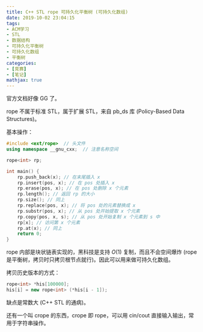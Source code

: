```yaml
---
title: C++ STL rope 可持久化平衡树 (可持久化数组)
date: 2019-10-02 23:04:15
tags:
- ACM学习
- STL
- 数据结构
- 可持久化平衡树
- 可持久化数组
- 平衡树
categories: 
- [竞赛]
- [笔记]
mathjax: true
---
```


官方文档好像 GG 了。

rope 不属于标准 STL，属于扩展 STL，来自 pb_ds 库 (Policy-Based Data Structures)。

基本操作：

```cpp
#include <ext/rope>  // 头文件
using namespace __gnu_cxx;  // 注意名称空间

rope<int> rp;

int main() {
    rp.push_back(x); // 在末尾插入 x
    rp.insert(pos, x); // 在 pos 处插入 x
    rp.erase(pos, x); // 在 pos 处删除 x 个元素
    rp.length(); // 返回 rp 的大小
    rp.size(); // 同上
    rp.replace(pos, x); // 将 pos 处的元素替换成 x
    rp.substr(pos, x); // 从 pos 处开始提取 x 个元素
    rp.copy(pos, x, s); // 从 pos 处开始复制 x 个元素到 s 中
    rp[x]; // 访问第 x 个元素
    rp.at(x); // 同上
    return 0;
}

```

rope 内部是块状链表实现的，黑科技是支持 $O(1)$ 复制，而且不会空间爆炸 (rope 是平衡树，拷贝时只拷贝根节点就行)。因此可以用来做可持久化数组。

拷贝历史版本的方式：

```cpp
rope<int> *his[100000];
his[i] = new rope<int> (*his[i - 1]);
```

缺点是常数大 (C++ STL 的通病)。

还有一个叫 crope 的东西，crope 即 rope<char>，可以用 cin/cout 直接输入输出，常用于字符串操作。
